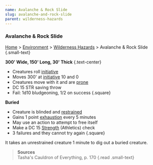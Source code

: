 ```yaml
---
name: Avalanche & Rock Slide
slug: avalanche-and-rock-slide
parent: wilderness-hazards
---
```

### Avalanche & Rock Slide
[Home](dm-operations-center) > [Environment](environment) > [Wilderness Hazards](wilderness-hazards) > Avalanche & Rock Slide {.small-text}

**300' Wide, 150' Long, 30' Thick** {.text-center}

- Creatures roll [initiative](initiative)
- Moves 300' at [initiative](initiative) 10 and 0
- Creatures move with it and are [prone](prone)
- DC 15 STR saving throw
- Fail: 1d10 bludgeoning, 1/2 on success
{.square}

**Buried**
- Creature is blinded and [restrained](restrained)
- Gains 1 point [exhaustion](exhaustion) every 5 minutes
- May use an action to attempt to free itself
- Make a DC 15 [Strength](strength) (Athletics) check
- 3 failures and they cannot try again
{.square}

It takes an unrestrained creature 1 minute to dig out a buried creature.

> **Sources** <br/>
> Tasha's Cauldron of Everything, p. 170
{.read .small-text}
